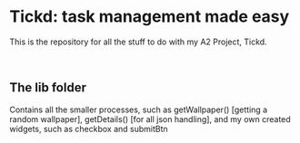 <h1>Tickd: task management made easy</h1>

<p>This is the repository for all the stuff to do with my A2 Project, Tickd.</p>
<br>

<h2>The <b>lib</b> folder</h2>
<p>Contains all the smaller processes, such as getWallpaper() [getting a random wallpaper], getDetails() [for all json handling], and my own created widgets, such as checkbox and submitBtn</p>